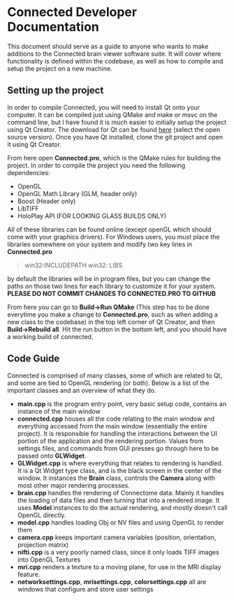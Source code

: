 # Connected Developer Documentation

This document should serve as a guide to anyone who wants to make additions to the Connected brain viewer software suite. It will cover where functionality is defined within the codebase, as well as how to compile and setup the project on a new machine.

## Setting up the project
In order to compile Connected, you will need to install Qt onto your computer. It can be compiled just using QMake and make or msvc on the command line, but I have found it is much easier to initially setup the project using Qt Creator. The download for Qt can be found [here](https://www.qt.io/download) (select the open source version). Once you have Qt installed, clone the git project and open it using Qt Creator. 

From here open **Connected.pro**, which is the QMake rules for building the project. In order to compile the project you need the following dependencies:
* OpenGL
* OpenGL Math Library (GLM, header only)
* Boost (Header only)
* LibTIFF
* HoloPlay API (FOR LOOKING GLASS BUILDS ONLY)

All of these libraries can be found online (except openGL which should come with your graphics drivers). For Windows users, you must place the libraries somewhere on your system and modify two key lines in **Connected.pro**
>win32:INCLUDEPATH
>win32:  LIBS

by default the libraries will be in program files, but you can change the paths on those two lines for each library to customize it for your system. **PLEASE DO NOT COMMIT CHANGES TO CONNECTED.PRO TO GITHUB**

From here you can go to **Build->Run QMake** (This step has to be done everytime you make a change to **Connected.pro**, such as when adding a new class to the codebase) in the top left corner of Qt Creator, and then **Build->Rebuild all**. Hit the run button in the bottom left, and you should have a working build of connected.

## Code Guide

Connected is comprised of many classes, some of which are related to Qt, and some are tied to OpenGL rendering (or both). Below is a list of the important classes and an overview of what they do.

* **main.cpp** is the program entry point, very basic setup code, contains an instance of the main window
* **connected.cpp** houses all the code relating to the main window and everything accessed from the main window (essentially the entire project). It is responsible for handling the interactions between the UI portion of the application and the rendering portion. Values from settings files, and commands from GUI presses go through here to be passed onto **GLWidget**.
*  **GLWidget.cpp** is where everything that relates to rendering is handled. It is a Qt Widget type class, and is the black screen in the center of the window. It instances the **Brain** class, controls the **Camera** along with most other major rendering processes.
* **brain.cpp** handles the rendering of Connectome data. Mainly it handles the loading of data files and then turning that into a rendered image. It uses **Model** instances to do the actual rendering, and mostly doesn't call OpenGL directly.
* **model.cpp** handles loading Obj or NV files and using OpenGL to render them
* **camera.cpp** keeps important camera variables (position, orientation, projection matrix)
* **nifti.cpp** is a very poorly named class, since it only loads TIFF images into OpenGL Textures
* **mri.cpp** renders a texture to a moving plane, for use in the MRI display feature.
* **networksettings.cpp**, **mrisettings.cpp**, **colorsettings.cpp** all are windows that configure and store user settings

